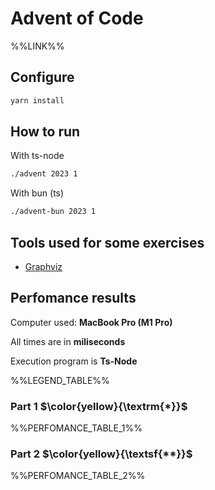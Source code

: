 # Advent of Code

%%LINK%%

## Configure

```sh
yarn install
```

## How to run

With ts-node

```sh
./advent 2023 1
```

With bun (ts)

```sh
./advent-bun 2023 1
```

## Tools used for some exercises

* [Graphviz](https://graphviz.org)

## Perfomance results

Computer used: **MacBook Pro (M1 Pro)**

All times are in **miliseconds**

Execution program is **Ts-Node**

%%LEGEND_TABLE%%

### Part 1 $\color{yellow}{\textrm{*}}$

%%PERFOMANCE_TABLE_1%%

### Part 2 $\color{yellow}{\textsf{**}}$

%%PERFOMANCE_TABLE_2%%